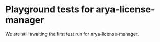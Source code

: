 # Playground tests for arya-license-manager
We are still awaiting the first test run for arya-license-manager.
